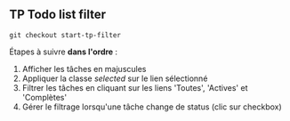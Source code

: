 ## TP Todo list filter

    git checkout start-tp-filter

Étapes à suivre **dans l'ordre** :

1. Afficher les tâches en majuscules
2. Appliquer la classe *selected* sur le lien sélectionné
3. Filtrer les tâches en cliquant sur les liens 'Toutes', 'Actives' et 'Complètes'
4. Gérer le filtrage lorsqu'une tâche change de status (clic sur checkbox)
